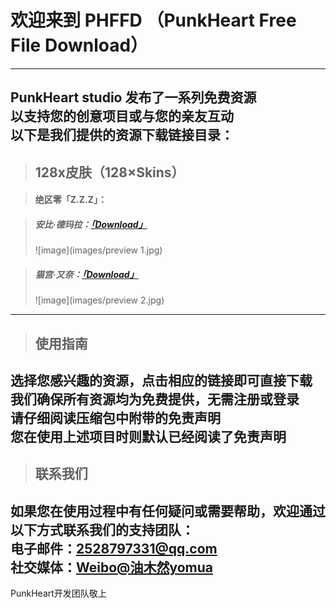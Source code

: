 
# 欢迎来到 PHFFD （PunkHeart Free File Download）  
---  
PunkHeart studio 发布了一系列免费资源  
以支持您的创意项目或与您的亲友互动  
以下是我们提供的资源下载链接目录：  
---  

> ## 128x皮肤（128×Skins）

> #### 绝区零「Z.Z.Z」：  

> ##### 安比·德玛拉：[「Download」](http://alist.39network.cc/d/yomua/Minecraft%20FREE%20Skins/%E7%BB%9D%E5%8C%BA%E9%9B%B6%E3%80%8CZ.Z.Z%E3%80%8D/%E5%AE%89%E6%AF%94%C2%B7%E5%BE%B7%E7%8E%9B%E6%8B%89.zip?sign=pNFp36HBPHaoizhVDPFDsHKSPGdQLr8RWYHMyf3qzuM=:0)  
> 
> ![image](images/preview 1.jpg)
  
> ##### 猫宫·又奈：[「Download」](http://alist.39network.cc/d/yomua/Minecraft%20FREE%20Skins/绝区零「Z.Z.Z」/猫宫·又奈.zip?sign=RBmC2nm9e8EaRgHc24_rtrb8ILxlU8aZoYOaismjnvs=:0)  
>
> ![image](images/preview 2.jpg)

--- 
> ## 使用指南  
选择您感兴趣的资源，点击相应的链接即可直接下载    
我们确保所有资源均为免费提供，无需注册或登录    
请仔细阅读压缩包中附带的免责声明    
您在使用上述项目时则默认已经阅读了免责声明    
---  

> ## 联系我们  
如果您在使用过程中有任何疑问或需要帮助，欢迎通过以下方式联系我们的支持团队：  
电子邮件：2528797331@qq.com  
社交媒体：[Weibo@油木然yomua](https://weibo.com/u/7477374871)  
---  

PunkHeart开发团队敬上
